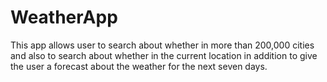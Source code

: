 # WeatherApp
This app allows user to search about whether in more than 200,000 cities and also to search about whether in the current location in addition to give the user a forecast about the weather for the next seven days.

